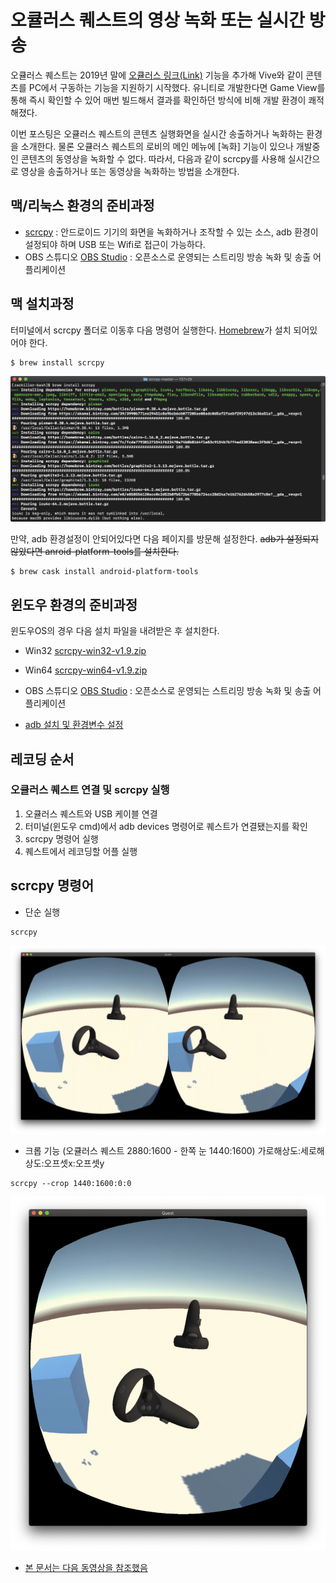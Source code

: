 # 오큘러스 퀘스트의 영상 녹화 또는 실시간 방송

오큘러스 퀘스트는 2019년 말에 [오큘러스 링크(Link)](https://support.oculus.com/444256562873335/) 기능을 추가해 Vive와 같이 콘텐츠를 PC에서 구동하는 기능을 지원하기 시작했다. 유니티로 개발한다면 Game View를 통해 즉시 확인할 수 있어  매번 빌드해서 결과를 확인하던 방식에 비해 개발 환경이 쾌적해졌다.

이번 포스팅은 오큘러스 퀘스트의 콘텐츠 실행화면을 실시간 송출하거나 녹화하는 환경을 소개한다. 물론 오큘러스 퀘스트의 로비의 메인 메뉴에 [녹화] 기능이 있으나 개발중인 콘텐츠의 동영상을 녹화할 수 없다. 따라서, 다음과 같이 scrcpy를 사용해 실시간으로 영상을 송출하거나 또는 동영상을 녹화하는 방법을 소개한다.

## 맥/리눅스 환경의 준비과정

- [scrcpy](https://github.com/Genymobile/scrcpy) : 안드로이드 기기의 화면을 녹화하거나 조작할 수 있는 소스, adb 환경이 설정되야 하며 USB 또는 Wifi로 접근이 가능하다.
- OBS 스튜디오 [OBS Studio](https://obsproject.com/ko) : 오픈소스로 운영되는 스트리밍 방송 녹화 및 송출 어플리케이션

## 맥 설치과정

터미널에서 scrcpy 폴더로 이동후 다음 명령어 실행한다. [Homebrew](https://brew.sh/)가 설치 되어있어야 한다.
```
$ brew install scrcpy
```

![](images/install_scrcpy.png)


만약, adb 환경설정이 안되어있다면 다음 페이지를 방문해 설정한다. ~~adb가 설정되지 않았다면 anroid-platform-tools를 설치한다.~~
[](https://developer.android.com/studio/command-line/adb#Enabling)

```
$ brew cask install android-platform-tools
```

## 윈도우 환경의 준비과정

윈도우OS의 경우 다음 설치 파일을 내려받은 후 설치한다.

- Win32 [scrcpy-win32-v1.9.zip](https://github.com/Genymobile/scrcpy/releases/download/v1.9/scrcpy-win32-v1.9.zip)
- Win64 [scrcpy-win64-v1.9.zip](https://github.com/Genymobile/scrcpy/releases/download/v1.9/scrcpy-win64-v1.9.zip)
- OBS 스튜디오 [OBS Studio](https://obsproject.com/ko) : 오픈소스로 운영되는 스트리밍 방송 녹화 및 송출 어플리케이션

- [adb 설치 및 환경변수 설정](https://www.google.com/search?ei=dBs3XZrsO4OC-QaM-4CYAw&q=adb+path+windows+10+&oq=adb+path+windows+10+&gs_l=psy-ab.3..35i39j0i30j0i5i30l3.12343.14300..14996...0.0..0.186.1250.1j10......0....1..gws-wiz.......33i160j33i21.mPkZgAMGEWI&ved=&uact=5)


## 레코딩 순서

### 오큘러스 퀘스트 연결 및 scrcpy 실행

1. 오큘러스 퀘스트와 USB 케이블 연결
2. 터미널(윈도우 cmd)에서 adb devices 명령어로 퀘스트가 연결됐는지를 확인
3. scrcpy 명령어 실행
4. 퀘스트에서 레코딩할 어플 실행


## scrcpy 명령어

- 단순 실행
```
scrcpy
```
![](images/quest_recording1.png)


- 크롭 기능 (오큘러스 퀘스트 2880:1600 - 한쪽 눈 1440:1600)
가로해상도:세로해상도:오프셋x:오프셋y
```
scrcpy --crop 1440:1600:0:0
```

![](images/quest_recording2.png)

- [본 문서는 다음 동영상을 참조했음](https://www.youtube.com/watch?v=Ora7OrQHwEs&feature=youtu.be)